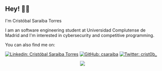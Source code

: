 ## Hey! 👋🏼

I'm Cristóbal Saraiba Torres

I am an software engineering student at Universidad Complutense de Madrid and I'm interested in cybersecurity and competitive programming.

You can also find me on:

[![Linkedin: Cristóbal Saraiba Torres](https://img.shields.io/badge/-LinkedIn-blue?style=flat-square&logo=Linkedin&logoColor=white&link=https://www.linkedin.com/in/csaraiba/)](https://www.linkedin.com/in/csaraiba/)
[![GitHub: csaraiba](https://img.shields.io/badge/-GitHub-black?style=flat-square&logo=GitHub&logoColor=white&link=https://github.com/csaraiba)](https://github.com/csaraiba)
[![Twitter: crist0b_](https://img.shields.io/badge/-Twitter-blue?style=flat-square&logo=Twitter&logoColor=white&link=https://twitter.com/crist0b_/)](https://twitter.com/crist0b_/)
<p align="center">
<a href="https://github.com/csaraiba">
  <img align="center" src="https://github-readme-stats.vercel.app/api/top-langs?username=csaraiba&show_icons=true&hide_border=false&theme=tokyonight&count_private=true&include_all_commits=true&langs_count=3" />
</a>
